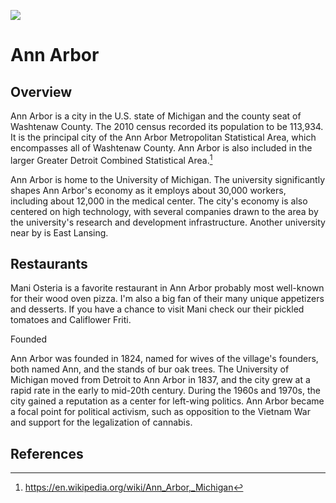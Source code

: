 <a href="https://dev.visual-essays.app"><img src="https://dev-visual-essays.netlify.app/images/ve-button.png"></a>

<param ve-config 
       title="Ann Arbor" 
       author="Ron" 
       layout="vtl" banner="https://upload.wikimedia.org/wikipedia/commons/thumb/4/47/Downtown_Ann_Arbor%2C_2020-05-05.jpg/1024px-Downtown_Ann_Arbor%2C_2020-05-05.jpg">

# Ann Arbor

<param ve-map center="Q485172" zoom="8">

## Overview

<param ve-entity eid="Q12439" title="Detroit">
<param ve-entity eid="Q485172" title="Ann Arbor">
<param ve-entity eid="Q871265" title="East Lansing">

Ann Arbor is a city in the U.S. state of Michigan and the county seat of Washtenaw County. The 2010 census recorded its population to be 113,934. It is the principal city of the Ann Arbor Metropolitan Statistical Area, which encompasses all of Washtenaw County. Ann Arbor is also included in the larger Greater Detroit Combined Statistical Area.[^1]
<param ve-map primary center="Q485172" zoom="12" prefer-geojson>
<param ve-image iiif region="3201,1481,935,1540" url="https://upload.wikimedia.org/wikipedia/commons/0/02/Ann_Arbor_Art_Fair%2C_2019.jpg">

Ann Arbor is home to the University of Michigan. The university significantly shapes Ann Arbor's economy as it employs about 30,000 workers, including about 12,000 in the medical center. The city's economy is also centered on high technology, with several companies drawn to the area by the university's research and development infrastructure. Another university near by is East Lansing.
<param ve-map center="Q871265" zoom="12">

## Restaurants

Mani Osteria is a favorite restaurant in Ann Arbor probably most well-known for their wood oven pizza.  I'm also a big fan of their many unique appetizers and desserts.  If you have a chance to visit Mani check our their pickled tomatoes and Califlower Friti.  
<param ve-map center="Q485172"

## Founded

Ann Arbor was founded in 1824, named for wives of the village's founders, both named Ann, and the stands of bur oak trees. The University of Michigan moved from Detroit to Ann Arbor in 1837, and the city grew at a rapid rate in the early to mid-20th century. During the 1960s and 1970s, the city gained a reputation as a center for left-wing politics. Ann Arbor became a focal point for political activism, such as opposition to the Vietnam War and support for the legalization of cannabis.

## References

[^1]:  https://en.wikipedia.org/wiki/Ann_Arbor,_Michigan
